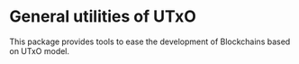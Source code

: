 # General utilities of UTxO

This package provides tools to ease the development of Blockchains based on UTxO model.
